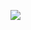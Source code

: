 ![](https://github-readme-stats.vercel.app/api?username=tgxhx&count_private=true&show_icons=true&hide_title=true)
